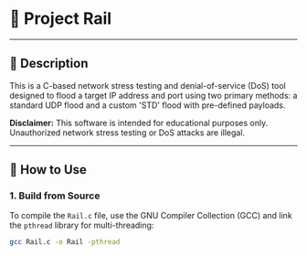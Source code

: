 # 🚂 Project Rail

---

## 📝 Description

This is a C-based network stress testing and denial-of-service (DoS) tool designed to flood a target IP address and port using two primary methods: a standard UDP flood and a custom 'STD' flood with pre-defined payloads.

**Disclaimer:** This software is intended for educational purposes only. Unauthorized network stress testing or DoS attacks are illegal.

---

## 🚀 How to Use

### 1. Build from Source

To compile the `Rail.c` file, use the GNU Compiler Collection (GCC) and link the `pthread` library for multi-threading:

```bash
gcc Rail.c -o Rail -pthread
